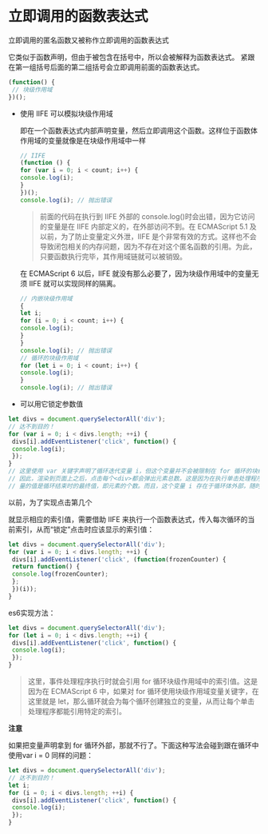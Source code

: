 # 立即调用的函数表达式

立即调用的匿名函数又被称作立即调用的函数表达式

它类似于函数声明，但由于被包含在括号中，所以会被解释为函数表达式。
紧跟在第一组括号后面的第二组括号会立即调用前面的函数表达式。

```js
(function() { 
 // 块级作用域 
})();
```

- 使用 IIFE 可以模拟块级作用域

  即在一个函数表达式内部声明变量，然后立即调用这个函数。这样位于函数体作用域的变量就像是在块级作用域中一样

  ```js
  // IIFE 
  (function () { 
  for (var i = 0; i < count; i++) { 
  console.log(i); 
  } 
  })(); 
  console.log(i); // 抛出错误
  ```
  > 前面的代码在执行到 IIFE 外部的 console.log()时会出错，因为它访问的变量是在 IIFE 内部定义的，在外部访问不到。在 ECMAScript 5.1 及以前，为了防止变量定义外泄，IIFE 是个非常有效的方式。这样也不会导致闭包相关的内存问题，因为不存在对这个匿名函数的引用。为此，只要函数执行完毕，其作用域链就可以被销毁。

  在 ECMAScript 6 以后，IIFE 就没有那么必要了，因为块级作用域中的变量无须 IIFE 就可以实现同样的隔离。

  ```js
  // 内嵌块级作用域 
  { 
  let i; 
  for (i = 0; i < count; i++) { 
  console.log(i); 
  } 
  } 
  console.log(i); // 抛出错误
  // 循环的块级作用域
  for (let i = 0; i < count; i++) { 
  console.log(i); 
  } 
  console.log(i); // 抛出错误

  ```

- 可以用它锁定参数值

```js
let divs = document.querySelectorAll('div'); 
// 达不到目的！ 
for (var i = 0; i < divs.length; ++i) { 
 divs[i].addEventListener('click', function() { 
 console.log(i); 
 }); 
}
// 这里使用 var 关键字声明了循环迭代变量 i，但这个变量并不会被限制在 for 循环的块级作用域内。
// 因此，渲染到页面上之后，点击每个<div>都会弹出元素总数。这是因为在执行单击处理程序时，迭代变
// 量的值是循环结束时的最终值，即元素的个数。而且，这个变量 i 存在于循环体外部，随时可以访问。
```
以前，为了实现点击第几个<div>就显示相应的索引值，需要借助 IIFE 来执行一个函数表达式，传入每次循环的当前索引，从而“锁定”点击时应该显示的索引值：

```js
let divs = document.querySelectorAll('div'); 
for (var i = 0; i < divs.length; ++i) { 
 divs[i].addEventListener('click', (function(frozenCounter) {
 return function() { 
 console.log(frozenCounter); 
 }; 
 })(i)); 
}
```

es6实现方法：
```js
let divs = document.querySelectorAll('div'); 
for (let i = 0; i < divs.length; ++i) { 
 divs[i].addEventListener('click', function() { 
 console.log(i); 
 }); 
}
```
> 这里，事件处理程序执行时就会引用 for 循环块级作用域中的索引值。这是因为在 ECMAScript 6 中，如果对 for 循环使用块级作用域变量关键字，在这里就是 let，那么循环就会为每个循环创建独立的变量，从而让每个单击处理程序都能引用特定的索引。


**注意**

如果把变量声明拿到 for 循环外部，那就不行了。下面这种写法会碰到跟在循环中使用var i = 0 同样的问题：

```js
let divs = document.querySelectorAll('div'); 
// 达不到目的！
let i; 
for (i = 0; i < divs.length; ++i) { 
 divs[i].addEventListener('click', function() { 
 console.log(i); 
 }); 
}
```